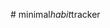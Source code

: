                                                                                                                                                                                                                                                                                                                                                                                                                                                                                                                                                                                                     #   m i n i m a l _ h a b i t _ t r a c k e r  
 